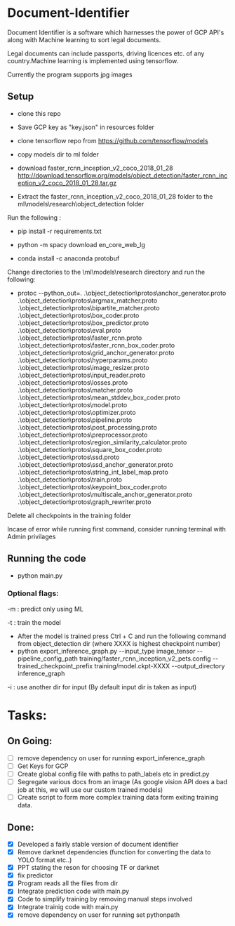 # Document-Identifier
Document Identifier is a software which harnesses the power of GCP API's along with Machine learning to sort legal documents. 

Legal documents can include passports, driving licences etc. of any country.Machine learning is implemented using tensorflow.


Currently the program supports jpg images

## Setup

* clone this repo

* Save GCP key as "key.json" in resources folder

* clone tensorflow repo from  https://github.com/tensorflow/models 

* copy models dir to ml folder

* download faster_rcnn_inception_v2_coco_2018_01_28 http://download.tensorflow.org/models/object_detection/faster_rcnn_inception_v2_coco_2018_01_28.tar.gz

* Extract the faster_rcnn_inception_v2_coco_2018_01_28 folder to the ml\models\research\object_detection folder


Run the following :
* pip install -r requirements.txt

* python -m spacy download en_core_web_lg

* conda install -c anaconda protobuf

Change directories to the \ml\models\research directory and run the following:
* protoc --python_out=. .\object_detection\protos\anchor_generator.proto .\object_detection\protos\argmax_matcher.proto .\object_detection\protos\bipartite_matcher.proto .\object_detection\protos\box_coder.proto .\object_detection\protos\box_predictor.proto .\object_detection\protos\eval.proto .\object_detection\protos\faster_rcnn.proto .\object_detection\protos\faster_rcnn_box_coder.proto .\object_detection\protos\grid_anchor_generator.proto .\object_detection\protos\hyperparams.proto .\object_detection\protos\image_resizer.proto .\object_detection\protos\input_reader.proto .\object_detection\protos\losses.proto .\object_detection\protos\matcher.proto .\object_detection\protos\mean_stddev_box_coder.proto .\object_detection\protos\model.proto .\object_detection\protos\optimizer.proto .\object_detection\protos\pipeline.proto .\object_detection\protos\post_processing.proto .\object_detection\protos\preprocessor.proto .\object_detection\protos\region_similarity_calculator.proto .\object_detection\protos\square_box_coder.proto .\object_detection\protos\ssd.proto .\object_detection\protos\ssd_anchor_generator.proto .\object_detection\protos\string_int_label_map.proto .\object_detection\protos\train.proto .\object_detection\protos\keypoint_box_coder.proto .\object_detection\protos\multiscale_anchor_generator.proto .\object_detection\protos\graph_rewriter.proto


Delete all checkpoints in the training folder

Incase of error while running first command, consider running terminal with Admin privilages

## Running the code

* python main.py

### Optional flags:

-m : predict only using ML 

-t : train the model

* After the model is trained press Ctrl + C and run the following command from object_detection dir (where XXXX is highest checkpoint number)
* python export_inference_graph.py --input_type image_tensor --pipeline_config_path training/faster_rcnn_inception_v2_pets.config --trained_checkpoint_prefix training/model.ckpt-XXXX --output_directory inference_graph

-i : use another dir for input (By default input dir is taken as input)


# Tasks:

## On Going:

- [ ] remove dependency on user for running export_inference_graph
- [ ] Get Keys for GCP 
- [ ] Create global config file with paths to path_labels etc in predict.py
- [ ] Segregate various docs from an image (As google vision API does a bad job at this, we will use our custom trained models)
- [ ] Create script to form more complex training data form exiting training data.

## Done:
- [x] Developed a fairly stable version of document identifier
- [x] Remove darknet dependencies (function for converting the data to YOLO format etc..) 
- [x] PPT stating the reson for choosing TF or darknet
- [X] fix predictor
- [X] Program reads all the files from dir 
- [X] Integrate prediction code with main.py
- [x] Code to simplify training by removing manual steps involved
- [X] Integrate trainig code with main.py
- [X] remove dependency on user for running set pythonpath